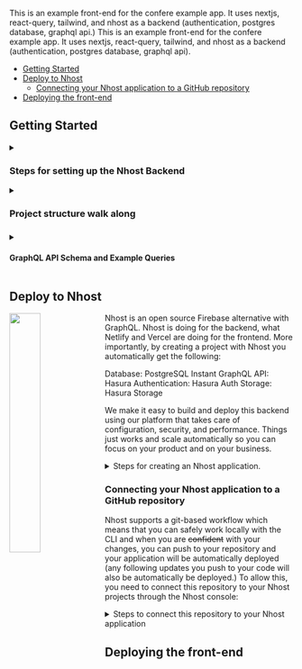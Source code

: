 <!-- <p align="center" width="100%" height="100%">
    <img width="55%" height="50%" src="https://user-images.githubusercontent.com/20285232/181688126-ad1d015c-4f67-4b00-b870-f73e59f05efa.png"> 
</p> -->

This is an example front-end for the confere example app. It uses nextjs, react-query, tailwind, and nhost as a backend (authentication, postgres database, graphql api.) This is an example front-end for the confere example app. It uses nextjs, react-query, tailwind, and nhost as a backend (authentication, postgres database, graphql api).

- [Getting Started](#getting-started)
- [Deploy to Nhost](#deploy-to-nhost)
  - [Connecting your Nhost application to a GitHub repository](#connecting-your-nhost-application-to-a-github-repository)
- [Deploying the front-end](#deploying-the-front-end)

## Getting Started

<details><summary><h3>Steps for setting up the Nhost Backend</h3></summary>

<p>
1. Clone the repository

```sh
git clone https://github.com/nhost/nhost
cd nhost
```

2. Install the dependencies

```sh
yarn install
```

3. Terminal 1: Start Nhost

```sh
nhost dev
```

4. Terminal 2: Start the Vue application

```sh
yarn dev
```

</p>
</details>

<details><summary><h3>Project structure walk along<h3></summary>


Inside this folder you are going to see both the specification for the backend (Nhost) and the front-end (Vue):

```
/
├── nhost/
├── .nhost/
├── public/
│   └── favicon.ico
├── src/
│   ├── components/
│   │   └── ...vue
│   └── pages/
│       └── IndexPage.vue
└── package.json
```

</details>


<details><summary><h4>GraphQL API Schema and Example Queries</h4></summary>
<p>

- Get a featured conference

```graphql
query ConferencesQuery {
  conferences(where: {featured: {_eq: true}}) {
    id
    name
    speakers {
      name
    }
    talks {
      name
      speaker {
        name
        bio
      }
    }
  }
}
```

</p>
</details>

## Deploy to Nhost
    
<img align="left" width="33%" src="https://user-images.githubusercontent.com/20285232/181691897-1269d9d3-94fb-4958-ac27-83a70ab00309.png" > 

Nhost is an open source Firebase alternative with GraphQL. Nhost is doing for the backend, what Netlify and Vercel are doing for the frontend. More importantly, by creating a project with Nhost you automatically get the following:

Database: PostgreSQL
Instant GraphQL API: Hasura
Authentication: Hasura Auth
Storage: Hasura Storage

We make it easy to build and deploy this backend using our platform that takes care of configuration, security, and performance. Things just works and scale automatically so you can focus on your product and on your business.

<details><summary>Steps for creating an Nhost application.</summary>
<p>

First things first, we need to create a new Nhost project.

So, log in to your Nhost dashboard and click the **Create your first app** button.

![Creating an Nhost Application](https://docs.nhost.io/assets/images/create-app-step-1-64d13fc87fac1d0989da25857e1c3811.png)

Next, give your new Nhost app a name, select a geographic region for your Nhost services and click Create App.

![Creating an Nhost Application](https://docs.nhost.io/assets/images/create-app-step-2-823c33a87887cbe28da98a85219dcc59.png)

After a few seconds, you should get a PostgreSQL database, a GraphQL API with Hasura, file storage, and authentication set up.

</p>
</details>

### Connecting your Nhost application to a GitHub repository

Nhost supports a git-based workflow which means that you can safely work locally with the CLI and when you are ~~confident~~ with your changes, you can push to your repository and your application will be automatically deployed (any following updates you push to your code will also be automatically be deployed.) To allow this, you need to connect this repository to your Nhost projects through the Nhost console:

<details><summary>Steps to connect this repository to your Nhost application</summary>

1. Fork/clone this repository to your GitHub account.

2. Provide the require permissions to select this repository to the official Nhost GitHub application.

3. Find your repository on the Nhost Console & connect it:

<p align="center" width="100%">
    <img width="55%" height="80%" src="https://user-images.githubusercontent.com/20285232/181070306-851187ca-6595-4cdc-b458-b62b479479db.png"> 
</p>


4. Once connected, the application will automatically deploy.

<p align="center" width="100%" height="100%">
    <img width="55%" height="500px" src="https://user-images.githubusercontent.com/20285232/181070624-f12571a4-6b77-4a2f-acab-9e156306b392.png"> 
</p>

5. Add changes to your application. Any changes you push to your repository will also be automatically be deployed (you can see your deployments on the "Deployments" section of the console)


<p align="center" width="100%">
    <img width="55%" height="500px" src="https://user-images.githubusercontent.com/20285232/181070633-c3c67e94-981c-4574-954b-c643448f387e.png"> 
</p>

</p>
</details>

## Deploying the front-end

